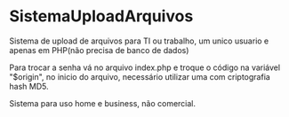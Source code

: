 # SistemaUploadArquivos
Sistema de upload de arquivos para TI ou trabalho, um unico usuario e apenas em PHP(não precisa de banco de dados)

Para trocar a senha vá no arquivo index.php e troque o código na variável "$origin", no inicio do arquivo, necessário utilizar uma com criptografia hash MD5.

Sistema para uso home e business, não comercial.

